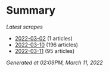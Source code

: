 # Summary
*Latest scrapes*
* [2022-03-02](https://github.com/nuuuwan/news_lk/blob/data/news_lk.2022-03-02.json) (1 articles)
* [2022-03-10](https://github.com/nuuuwan/news_lk/blob/data/news_lk.2022-03-10.json) (196 articles)
* [2022-03-11](https://github.com/nuuuwan/news_lk/blob/data/news_lk.2022-03-11.json) (95 articles)

*Generated at 02:09PM, March 11, 2022*